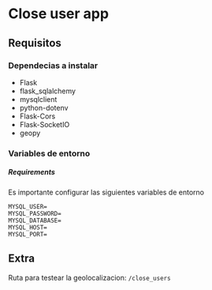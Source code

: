 # Close user app

## Requisitos

### Dependecias a instalar

- Flask
- flask_sqlalchemy
- mysqlclient
- python-dotenv
- Flask-Cors
- Flask-SocketIO
- geopy

### Variables de entorno

##### Requirements

Es importante configurar las siguientes variables de entorno

```
MYSQL_USER=
MYSQL_PASSWORD=
MYSQL_DATABASE=
MYSQL_HOST=
MYSQL_PORT=
```

## Extra

Ruta para testear la geolocalizacion: `/close_users`